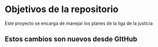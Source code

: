 # Objetivos de la repositorio

Este proyecto se encarga de manejar los planes de la liga de la justicia

## Estos cambios son nuevos desde GItHub
